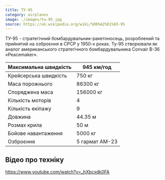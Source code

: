 ```yaml
---
title: ТУ-95
category: airplanes
image: ./images/tu-95.jpg
source: https://uk.wikipedia.org/wiki/%D0%A2%D1%83-95
---
```

ТУ-95 - стратегічний бомбардувальник-ракетоносець, розроблений та прийнятий на озброєння в СРСР у 1950-х роках. Ту-95 створювали як аналог американського стратегічного бомбардувальника Convair B-36 «Peacemaker». 

Максимальна швидкість  |  945 км/год
------- | -------
Крейсерська швидкість | 750 кг
Маса порожнього | 86300 кг
Споряджена маса | 156000 кг
Кількість моторів | 4
Кількість екіпажу | 9
Довжина | 44.35 м
Розмах крила | 50 м
Бойове навантаження | 5000 кг
Озброєння | 5 гармат АМ-23

## Відео про техніку

https://www.youtube.com/watch?v=_hXbcxdk0FA